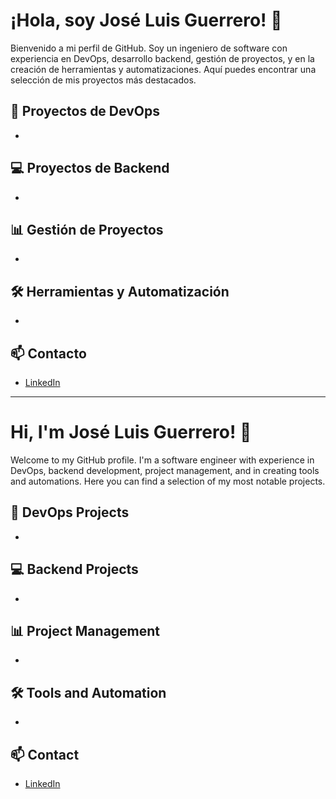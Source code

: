 # ¡Hola, soy José Luis Guerrero! 👋

Bienvenido a mi perfil de GitHub. Soy un ingeniero de software con experiencia en DevOps, desarrollo backend, gestión de proyectos, y en la creación de herramientas y automatizaciones. Aquí puedes encontrar una selección de mis proyectos más destacados.

## 🔧 Proyectos de DevOps
- 

## 💻 Proyectos de Backend
- 

## 📊 Gestión de Proyectos
- 

## 🛠️ Herramientas y Automatización
- 

## 📫 Contacto
- [LinkedIn](https://www.linkedin.com/in/guerrerojl/)

---

# Hi, I'm José Luis Guerrero! 👋

Welcome to my GitHub profile. I'm a software engineer with experience in DevOps, backend development, project management, and in creating tools and automations. Here you can find a selection of my most notable projects.

## 🔧 DevOps Projects
- 

## 💻 Backend Projects
- 

## 📊 Project Management
- 

## 🛠️ Tools and Automation
- 

## 📫 Contact
- [LinkedIn](https://www.linkedin.com/in/guerrerojl/)
